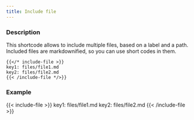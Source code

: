 ```yaml
---
title: Include file
---
```


### Description

This shortcode allows to include multiple files, based on a label and a path.
Included files are markdownified, so you can use short codes in them.

```go-html-template
{{</* include-file >}}
key1: files/file1.md
key2: files/file2.md
{{< /include-file */>}}

```

### Example

{{< include-file >}}
key1: files/file1.md
key2: files/file2.md
{{< /include-file >}}
